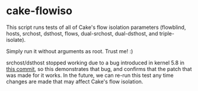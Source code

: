 # cake-flowiso

This script runs tests of all of Cake's flow isolation parameters (flowblind,
hosts, srchost, dsthost, flows, dual-srchost, dual-dsthost, and triple-isolate).

Simply run it without arguments as root. Trust me! :)

srchost/dsthost stopped working due to a bug introduced in kernel 5.8 in
[this commit](https://github.com/torvalds/linux/commit/b0c19ed6088ab41dd2a727b60594b7297c15d6ce),
so this demonstrates that bug, and confirms that the patch that was made for it
works. In the future, we can re-run this test any time changes are made that may
affect Cake's flow isolation.
